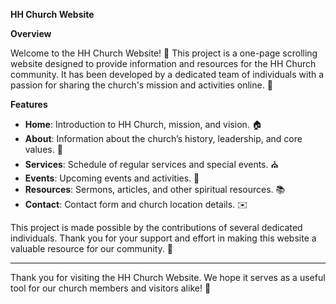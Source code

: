 **HH Church Website**

**Overview**

Welcome to the HH Church Website! 🌟 This project is a one-page scrolling website designed to provide information and resources for the HH Church community. It has been developed by a dedicated team of individuals with a passion for sharing the church's mission and activities online. 🙏

**Features**

- **Home**: Introduction to HH Church, mission, and vision. 🏠
- **About**: Information about the church’s history, leadership, and core values. 📖
- **Services**: Schedule of regular services and special events. ⛪
- **Events**: Upcoming events and activities. 📅
- **Resources**: Sermons, articles, and other spiritual resources. 📚
- **Contact**: Contact form and church location details. ✉️


This project is made possible by the contributions of several dedicated individuals. Thank you for your support and effort in making this website a valuable resource for our community. 🌟

---

Thank you for visiting the HH Church Website. We hope it serves as a useful tool for our church members and visitors alike! 🙏
